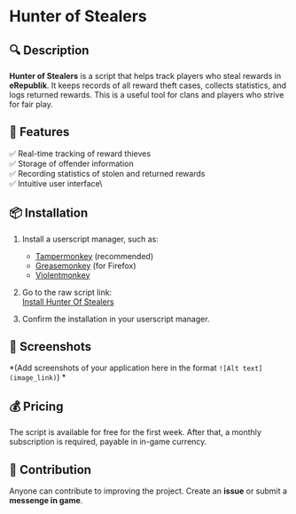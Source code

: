 # Hunter of Stealers

## 🔍 Description

**Hunter of Stealers** is a script that helps track players who steal rewards in **eRepublik**. It keeps records of all reward theft cases, collects statistics, and logs returned rewards. This is a useful tool for clans and players who strive for fair play.

## 🚀 Features

✅ Real-time tracking of reward thieves\
✅ Storage of offender information\
✅ Recording statistics of stolen and returned rewards\
✅ Intuitive user interface\

## 📦 Installation

1. Install a userscript manager, such as:
   - [Tampermonkey](https://www.tampermonkey.net/) (recommended)
   - [Greasemonkey](https://www.greasespot.net/) (for Firefox)
   - [Violentmonkey](https://violentmonkey.github.io/)

2. Go to the raw script link:  
   [Install Hunter Of Stealers](https://github.com/ruslan-00/publicScripts/raw/refs/heads/main/HunterOfStealers.user.js)  

3. Confirm the installation in your userscript manager.


## 📸 Screenshots

*(Add screenshots of your application here in the format `![Alt text](image_link)`) *

## 💰 Pricing

The script is available for free for the first week. After that, a monthly subscription is required, payable in in-game currency.


## 🤝 Contribution

Anyone can contribute to improving the project. Create an **issue** or submit a **messenge in game**.
